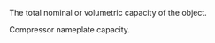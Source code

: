 The total nominal or volumetric capacity of the object.


<!-- comment -->


Compressor nameplate capacity.

